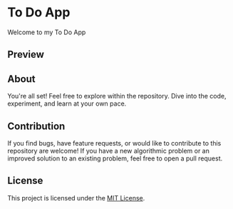 # To Do App
Welcome to my To Do App

## Preview


## About 

You're all set! Feel free to explore within the repository. Dive into the code, experiment, and learn at your own pace.


## Contribution 
If you find bugs, have feature requests, or would like to contribute to this repository are welcome! If you have a new algorithmic problem or an improved solution to an existing problem, feel free to open a pull request. 

## License

This project is licensed under the [MIT License](LICENSE).
